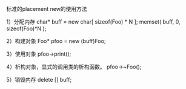 标准的placement new的使用方法

1）分配内存
char* buff = new char[ sizeof(Foo) * N ];
memset( buff, 0, sizeof(Foo)*N );

2）构建对象
Foo* pfoo = new (buff)Foo;

3）使用对象
pfoo->print();

4）析构对象，显式的调用类的析构函数。
pfoo->~Foo();

5）销毁内存
delete [] buff;
